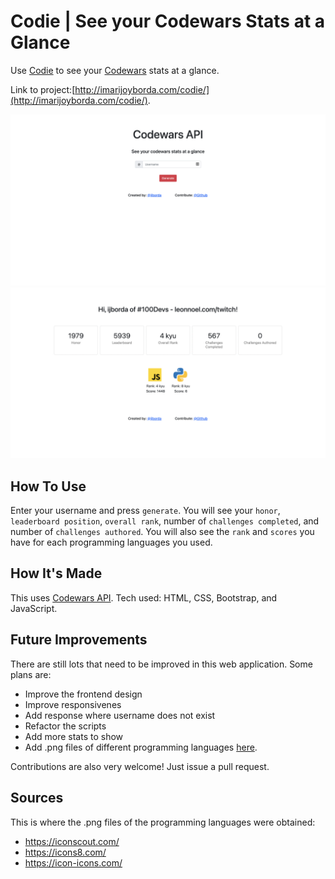 # Codie | See your Codewars Stats at a Glance

Use [Codie](http://imarijoyborda.com/codie/) to see your [Codewars](https://www.codewars.com/) stats at a glance.

Link to project:[http://imarijoyborda.com/codie/](http://imarijoyborda.com/codie/). 

![Screenshot of Site - 1](assets/readme/codie-1.png)
![Screenshot of Site - 2](assets/readme/codie-2.png)

## How To Use
Enter your username and press `generate`. You will see your `honor`, `leaderboard position`, `overall rank`, number of `challenges completed`, and number of `challenges authored`. You will also see the `rank` and `scores` you have for each programming languages you used.

## How It's Made
This uses [Codewars API](https://dev.codewars.com/#introduction). Tech used: HTML, CSS, Bootstrap, and JavaScript.

## Future Improvements
There are still lots that need to be improved in this web application. Some plans are:
* Improve the frontend design
* Improve responsivenes
* Add response where username does not exist
* Refactor the scripts
* Add more stats to show
* Add .png files of different programming languages [here](https://github.com/ijborda/codewars-api/tree/main/assets/proglang). 

Contributions are also very welcome! Just issue a pull request.

## Sources
This is where the .png files of the programming languages were obtained:
* https://iconscout.com/
* https://icons8.com/
* https://icon-icons.com/
